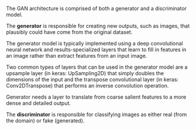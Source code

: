 The GAN architecture is comprised of both a generator and a discriminator model.

The **generator** is responsible for creating new outputs, such as images, that plausibly could have come from the original dataset.

The generator model is typically implemented using a deep convolutional neural network and results-specialized layers that learn to fill in features in an image rather than extract features from an input image.

Two common types of layers that can be used in the generator model are a upsample layer (in keras: UpSampling2D) that simply doubles the dimensions of the input and the transpose convolutional layer (in keras: Conv2DTranspose) that performs an inverse convolution operation.

Generator needs a layer to translate from coarse salient features to a more dense and detailed output.

The **discriminator** is responsible for classifying images as either real (from the domain) or fake (generated).

